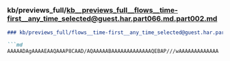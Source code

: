 ### kb/previews_full/kb__previews_full__flows__time-first__any_time_selected@guest.har.part066.md.part002.md

```md
### kb/previews_full/flows__time-first__any_time_selected@guest.har.part066.md (part 002)

```md
AAAAADAgAAAAEAAQAAAP8CAAD/AQAAAAABAAAAAAAAAAAAAQEBAP///wAAAAAAAAAAAAA
```

```

```

